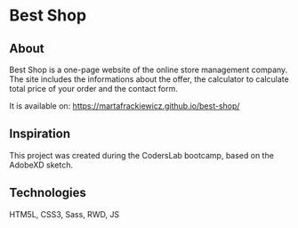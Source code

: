 # Best Shop

## About
Best Shop is a one-page website of the online store management company. The site includes the informations about the offer, the calculator to calculate total price of your order and the contact form.

It is available on: https://martafrackiewicz.github.io/best-shop/

## Inspiration
This project was created during the CodersLab bootcamp, based on the AdobeXD sketch.

## Technologies
HTM5L, CSS3, Sass, RWD, JS
